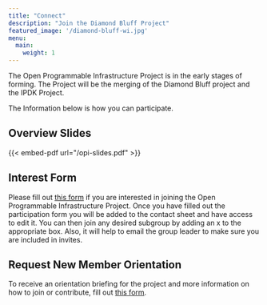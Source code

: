 ```yaml
---
title: "Connect"
description: "Join the Diamond Bluff Project"
featured_image: '/diamond-bluff-wi.jpg'
menu:
  main:
    weight: 1
---
```


The Open Programmable Infrastructure Project is in the early stages of forming.
The Project will be the merging of the Diamond Bluff project and the IPDK
Project.

The Information below is how you can participate.

## Overview Slides

{{< embed-pdf url="/opi-slides.pdf" >}}

## Interest Form

Please fill out [this form](https://docs.google.com/forms/d/e/1FAIpQLSdYilTsg74EZCh2_5G6dPtNd0z3EQv4Pc63brUUpM1XMQkzMg/viewform?usp=sf_link)
if you are interested in joining the Open Programmable Infrastructure Project.
Once you have filled out the participation form you will be added to the
contact sheet and have access to edit it. You can then join any desired
subgroup by adding an x to the appropriate box. Also, it will help to email
the group leader to make sure you are included in invites.

## Request New Member Orientation

To receive an orientation briefing for the project and more information on how
to join or contribute, fill out [this form](https://forms.gle/25NbAw9UHtKnygQWA).
